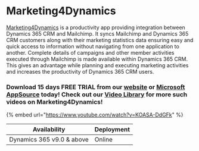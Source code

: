 # Marketing4Dynamics

[Marketing4Dynamics](https://www.inogic.com/product/productivity-apps/mailchimp-dynamics-365-crm-integration-marketing-4-dynamics) is a productivity app providing integration between Dynamics 365 CRM and Mailchimp. It syncs Mailchimp and Dynamics 365 CRM customers along with their marketing statistics data ensuring easy and quick access to information without navigating from one application to another. Complete details of campaigns and other member activities executed through Mailchimp is made available within Dynamics 365 CRM. This gives an advantage while planning and executing marketing activities and increases the productivity of Dynamics 365 CRM users.

### Download 15 days FREE TRIAL from our [website](https://www.inogic.com/product/productivity-apps/mailchimp-dynamics-365-crm-integration-marketing-4-dynamics) or [Microsoft AppSource](https://appsource.microsoft.com/en-gb/product/dynamics-365/inogic.mailchimp-dynamics-365-crm-integration?tab=Overview) today! Check out our [Video Library](https://www.youtube.com/channel/UCM4V7ousgLSu1hbOEv4DUuQ?sub\_confirmation=1) for more such videos on Marketing4Dynamics!

{% embed url="https://www.youtube.com/watch?v=KOASA-DdGFk" %}

| Availability              | Deployment |
| ------------------------- | ---------- |
| Dynamics 365 v9.0 & above | Online     |

